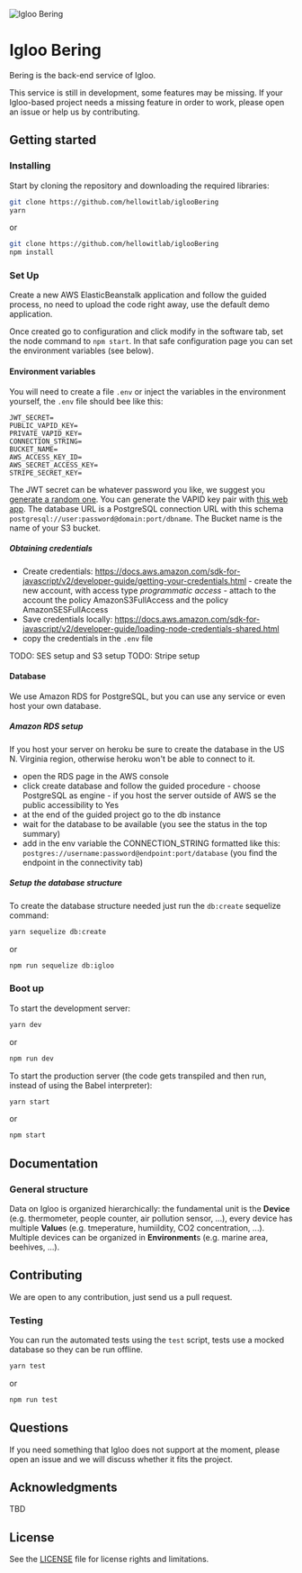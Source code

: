 ![Igloo Bering](https://github.com/hellowitlab/iglooHouston/blob/master/iglooHouston.png?raw=true "Igloo Houston")

# Igloo Bering

Bering is the back-end service of Igloo.

This service is still in development, some features may be missing. If your Igloo-based project needs a missing feature in order to work, please open an issue or help us by contributing.

## Getting started

### Installing

Start by cloning the repository and downloading the required libraries:

```bash
git clone https://github.com/hellowitlab/iglooBering
yarn
```

or

```bash
git clone https://github.com/hellowitlab/iglooBering
npm install
```

### Set Up

Create a new AWS ElasticBeanstalk application and follow the guided process, no need to upload the code right away, use the default demo application.

Once created go to configuration and click modify in the software tab, set the node command to `npm start`. In that safe configuration page you can set the environment variables (see below).

#### Environment variables

You will need to create a file `.env` or inject the variables in the environment yourself, the `.env` file should bee like this:

```
JWT_SECRET=
PUBLIC_VAPID_KEY=
PRIVATE_VAPID_KEY=
CONNECTION_STRING=
BUCKET_NAME=
AWS_ACCESS_KEY_ID=
AWS_SECRET_ACCESS_KEY=
STRIPE_SECRET_KEY=
```

The JWT secret can be whatever password you like, we suggest you [generate a random one](https://www.lastpass.com/password-generator). You can generate the VAPID key pair with [this web app](https://web-push-codelab.glitch.me/). The database URL is a PostgreSQL connection URL with this schema `postgresql://user:password@domain:port/dbname`. The Bucket name is the name of your S3 bucket.

##### Obtaining credentials

- Create credentials: https://docs.aws.amazon.com/sdk-for-javascript/v2/developer-guide/getting-your-credentials.html - create the new account, with access type _programmatic access_ - attach to the account the policy AmazonS3FullAccess and the policy AmazonSESFullAccess
- Save credentials locally: https://docs.aws.amazon.com/sdk-for-javascript/v2/developer-guide/loading-node-credentials-shared.html
- copy the credentials in the `.env` file

TODO: SES setup and S3 setup
TODO: Stripe setup

#### Database

We use Amazon RDS for PostgreSQL, but you can use any service or even host your own database.

##### Amazon RDS setup

If you host your server on heroku be sure to create the database in the US N. Virginia region, otherwise heroku won't be able to connect to it.

- open the RDS page in the AWS console
- click create database and follow the guided procedure - choose PostgreSQL as engine - if you host the server outside of AWS se the public accessibility to Yes
- at the end of the guided project go to the db instance
- wait for the database to be available (you see the status in the top summary)
- add in the env variable the CONNECTION_STRING formatted like this: `postgres://username:password@endpoint:port/database` (you find the endpoint in the connectivity tab)

##### Setup the database structure

To create the database structure needed just run the `db:create` sequelize command:

```bash
yarn sequelize db:create
```

or

```bash
npm run sequelize db:igloo
```

### Boot up

To start the development server:

```bash
yarn dev
```

or

```bash
npm run dev
```

To start the production server (the code gets transpiled and then run, instead of using the Babel interpreter):

```bash
yarn start
```

or

```bash
npm start
```

## Documentation

### General structure

Data on Igloo is organized hierarchically: the fundamental unit is the **Device** (e.g. thermometer, people counter, air pollution sensor, ...), every device has multiple **Value**s (e.g. tmeperature, humiildity, CO2 concentration, ...). Multiple devices can be organized in **Environment**s (e.g. marine area, beehives, ...).

## Contributing

We are open to any contribution, just send us a pull request.

### Testing

You can run the automated tests using the `test` script, tests use a mocked database so they can be run offline.

```bash
yarn test
```

or

```bash
npm run test
```

## Questions

If you need something that Igloo does not support at the moment, please open an issue and we will discuss whether it fits the project.

## Acknowledgments

TBD

## License

See the [LICENSE](https://github.com/hellowitlab/iglooHouston/blob/master/LICENSE) file for license rights and limitations.
